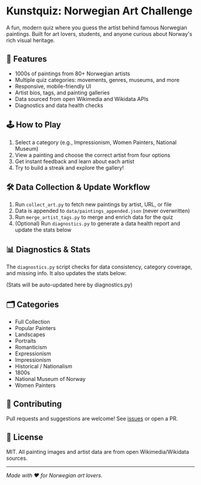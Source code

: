 # Kunstquiz: Norwegian Art Challenge

A fun, modern quiz where you guess the artist behind famous Norwegian paintings. Built for art lovers, students, and anyone curious about Norway's rich visual heritage.

## 🎨 Features
- 1000s of paintings from 80+ Norwegian artists
- Multiple quiz categories: movements, genres, museums, and more
- Responsive, mobile-friendly UI
- Artist bios, tags, and painting galleries
- Data sourced from open Wikimedia and Wikidata APIs
- Diagnostics and data health checks

## 🕹️ How to Play
1. Select a category (e.g., Impressionism, Women Painters, National Museum)
2. View a painting and choose the correct artist from four options
3. Get instant feedback and learn about each artist
4. Try to build a streak and explore the gallery!

## 🛠️ Data Collection & Update Workflow
1. Run `collect_art.py` to fetch new paintings by artist, URL, or file
2. Data is appended to `data/paintings_appended.json` (never overwritten)
3. Run `merge_artist_tags.py` to merge and enrich data for the quiz
4. (Optional) Run `diagnostics.py` to generate a data health report and update the stats below

## 📊 Diagnostics & Stats
The `diagnostics.py` script checks for data consistency, category coverage, and missing info. It also updates the stats below:

<!-- STATS_START -->
(Stats will be auto-updated here by diagnostics.py)
<!-- STATS_END -->

## 🗂️ Categories
- Full Collection
- Popular Painters
- Landscapes
- Portraits
- Romanticism
- Expressionism
- Impressionism
- Historical / Nationalism
- 1800s
- National Museum of Norway
- Women Painters

## 🤝 Contributing
Pull requests and suggestions are welcome! See [issues](https://github.com/egil10/kunstquiz/issues) or open a PR.

## 📄 License
MIT. All painting images and artist data are from open Wikimedia/Wikidata sources.

---

*Made with ❤️ for Norwegian art lovers.*
